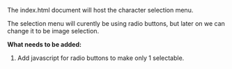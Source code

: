 The index.html document will host the character selection menu.

The selection menu will curently be using radio buttons, but later on we can change it to be image selection. 

**What needs to be added:**
1. Add javascript for radio buttons to make only 1 selectable. 